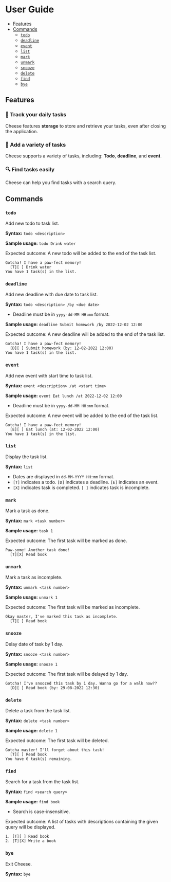 # User Guide

- [Features](#features)
- [Commands](#commands)
    - [`todo`](#todo)
    - [`deadline`](#deadline)
    - [`event`](#event)
    - [`list`](#list)
    - [`mark`](#mark)
    - [`unmark`](#unmark)
    - [`snooze`](#snooze)
    - [`delete`](#delete)
    - [`find`](#find)
    - [`bye`](#bye)

## Features

### 📝 Track your daily tasks

Cheese features **storage** to store and retrieve your tasks, even after closing the application.

### 🌈 Add a variety of tasks

Cheese supports a variety of tasks, including: **Todo**, **deadline**, and **event**.

### 🔍 Find tasks easily

Cheese can help you find tasks with a search query.

## Commands

### `todo`

Add new todo to task list.

**Syntax:** `todo <description>`

**Sample usage:** `todo Drink water`

Expected outcome: A new todo will be added to the end of the task list.

```
Gotcha! I have a paw-fect memory!
  [T][ ] Drink water
You have 1 task(s) in the list.
```

### `deadline`

Add new deadline with due date to task list.

**Syntax:** `todo <description> /by <due date>`

- Deadline must be in `yyyy-dd-MM HH:mm` format.

**Sample usage:** `deadline Submit homework /by 2022-12-02 12:00`

Expected outcome: A new deadline will be added to the end of the task list.

```
Gotcha! I have a paw-fect memory!
  [D][ ] Submit homework (by: 12-02-2022 12:00)
You have 1 task(s) in the list.
```

### `event`

Add new event with start time to task list.

**Syntax:** `event <description> /at <start time>`

**Sample usage:** `event Eat lunch /at 2022-12-02 12:00`

- Deadline must be in `yyyy-dd-MM HH:mm` format.

Expected outcome: A new event will be added to the end of the task list.

```
Gotcha! I have a paw-fect memory!
  [E][ ] Eat lunch (at: 12-02-2022 12:00)
You have 1 task(s) in the list.
```

### `list`

Display the task list.

**Syntax:** `list`

- Dates are displayed in `dd-MM-YYYY HH:mm` format.
- `[T]` indicates a todo. `[D]` indicates a deadline. `[E]` indicates an event.
- `[X]` indicates task is completed. `[ ]` indicates task is incomplete.

### `mark`

Mark a task as done.

**Syntax:** `mark <task number>`

**Sample usage:** `task 1`

Expected outcome: The first task will be marked as done.

```
Paw-some! Another task done!
  [T][X] Read book
```

### `unmark`

Mark a task as incomplete.

**Syntax:** `unmark <task number>`

**Sample usage:** `unmark 1`

Expected outcome: The first task will be marked as incomplete.

```
Okay master, I've marked this task as incomplete.
  [T][ ] Read book
```

### `snooze`

Delay date of task by 1 day.

**Syntax:** `snooze <task number>`

**Sample usage:** `snooze 1`

Expected outcome: The first task will be delayed by 1 day.

```
Gotcha! I've snoozed this task by 1 day. Wanna go for a walk now??
  [D][ ] Read book (by: 29-08-2022 12:30)
```

### `delete`

Delete a task from the task list.

**Syntax:** `delete <task number>`

**Sample usage:** `delete 1`

Expected outcome: The first task will be deleted.

```
Gotcha master! I'll forget about this task!
  [T][ ] Read book
You have 0 task(s) remaining.
```

### `find`

Search for a task from the task list.

**Syntax:** `find <search query>`

**Sample usage:** `find book`

- Search is case-insensitive.

Expected outcome: A list of tasks with descriptions containing the given query will be displayed.

```
1. [T][ ] Read book
2. [T][X] Write a book
```

### `bye`

Exit Cheese.

**Syntax:** `bye`
